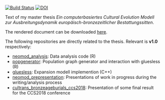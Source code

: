 [![Build Status](https://travis-ci.com/nevrome/neomod_textdev.svg?token=vxsQ9RjxoGASGtX4Q8jc&branch=master)](https://travis-ci.com/nevrome/neomod_textdev) [![DOI](https://zenodo.org/badge/90750543.svg)](https://zenodo.org/badge/latestdoi/90750543)

Text of my master thesis *Ein computerbasiertes Cultural Evolution Modell zur Ausbreitungsdynamik europäisch-bronzezeitlicher Bestattungssitten*. 

The rendered document can be downloaded [here](https://github.com/nevrome/neomod_textdev/raw/document/clemens_schmid_ma_thesis.pdf).

The following repositories are directly related to the thesis. Relevant is **v1.0** respectively:

- [neomod_analysis](https://github.com/nevrome/neomod_analysis): Data analysis code (R)
- [popgenerator](https://github.com/nevrome/popgenerator): Population graph generator and interaction with gluesless (R)
- [gluesless](https://github.com/nevrome/gluesless): Expansion modell implemention (C++)
- [neomod_prepresentation](https://github.com/nevrome/neomod_prepresentation): Presentations of work in progress during the writing/analysis process
- [cultrans_bronzeageburials_ccs2018](https://github.com/nevrome/cultrans_bronzeageburials_ccs2018): Presentation of some final result for the CCS2018 conference
